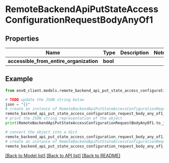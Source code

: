 # RemoteBackendApiPutStateAccessConfigurationRequestBodyAnyOf1


## Properties

Name | Type | Description | Notes
------------ | ------------- | ------------- | -------------
**accessible_from_entire_organization** | **bool** |  | 

## Example

```python
from env0_client.models.remote_backend_api_put_state_access_configuration_request_body_any_of1 import RemoteBackendApiPutStateAccessConfigurationRequestBodyAnyOf1

# TODO update the JSON string below
json = "{}"
# create an instance of RemoteBackendApiPutStateAccessConfigurationRequestBodyAnyOf1 from a JSON string
remote_backend_api_put_state_access_configuration_request_body_any_of1_instance = RemoteBackendApiPutStateAccessConfigurationRequestBodyAnyOf1.from_json(json)
# print the JSON string representation of the object
print(RemoteBackendApiPutStateAccessConfigurationRequestBodyAnyOf1.to_json())

# convert the object into a dict
remote_backend_api_put_state_access_configuration_request_body_any_of1_dict = remote_backend_api_put_state_access_configuration_request_body_any_of1_instance.to_dict()
# create an instance of RemoteBackendApiPutStateAccessConfigurationRequestBodyAnyOf1 from a dict
remote_backend_api_put_state_access_configuration_request_body_any_of1_from_dict = RemoteBackendApiPutStateAccessConfigurationRequestBodyAnyOf1.from_dict(remote_backend_api_put_state_access_configuration_request_body_any_of1_dict)
```
[[Back to Model list]](../README.md#documentation-for-models) [[Back to API list]](../README.md#documentation-for-api-endpoints) [[Back to README]](../README.md)


